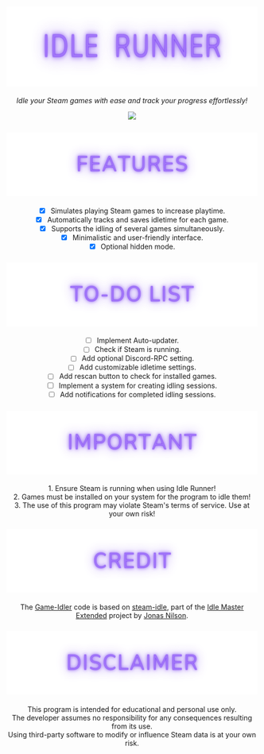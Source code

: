 <div align="center">
<h3><img height="160px" src="https://github.com/xVotexX/Idle-Runner/blob/master/Idle%20Runner/Assets/IdleRunner.png?raw=true"></h3>
<p><i>Idle your Steam games with ease and track your progress effortlessly!</i></p>
<img src="https://github.com/user-attachments/assets/08bfb2a5-ef94-4708-9bf1-51add7f1471a"></a>
</div>

<div align="center">
<h3><img height="128px" src="https://github.com/xVotexX/Idle-Runner/blob/master/Idle%20Runner/Assets/Features.png?raw=true"></h3>

- [x] Simulates playing Steam games to increase playtime.
- [x] Automatically tracks and saves idletime for each game.
- [x] Supports the idling of several games simultaneously.
- [x] Minimalistic and user-friendly interface.
- [x] Optional hidden mode.
</div>

<div align="center">
<h3><img height="128px" src="https://github.com/xVotexX/Idle-Runner/blob/master/Idle%20Runner/Assets/To-doList.png?raw=true"></h3>

- [ ] Implement Auto-updater.
- [ ] Check if Steam is running.
- [ ] Add optional Discord-RPC setting.
- [ ] Add customizable idletime settings.
- [ ] Add rescan button to check for installed games.
- [ ] Implement a system for creating idling sessions.
- [ ] Add notifications for completed idling sessions.
</div>

<div align="center">
<h3><img height="128px" src="https://github.com/xVotexX/Idle-Runner/blob/master/Idle%20Runner/Assets/Important.png?raw=true"></h3>
<p>
1. Ensure Steam is running when using Idle Runner!<br>
2. Games must be installed on your system for the program to idle them!<br>
3. The use of this program may violate Steam's terms of service. Use at your own risk!
</p>
</div>

<div align="center">
<h3><img height="128px" src="https://github.com/xVotexX/Idle-Runner/blob/master/Idle%20Runner/Assets/Credit.png?raw=true"></h3>
<p>
The <a href="https://github.com/xVotexX/Idle-Runner/tree/3d6a1d8ab7647910a23c0bc5ac40c03608e33e53/Game-Idler">Game-Idler</a> code is based on <a href="https://github.com/JonasNilson/idle_master_extended/tree/5c1d343f524417b0ebebd5c6822a6204d626617d/steam-idle%20Source">steam-idle</a>, part of the <a href="https://github.com/JonasNilson/idle_master_extended/tree/develop">Idle Master Extended</a> project by <a href="https://github.com/JonasNilson">Jonas Nilson</a>.
</p>
</div>

<div align="center">
<h3><img height="128px" src="https://github.com/xVotexX/Idle-Runner/blob/master/Idle%20Runner/Assets/Disclaimer.png?raw=true"></h3>
<p>
This program is intended for educational and personal use only.<br>
The developer assumes no responsibility for any consequences resulting from its use.<br>
Using third-party software to modify or influence Steam data is at your own risk.
</p>
</div>
